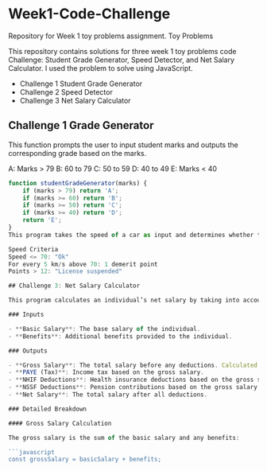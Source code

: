 # Week1-Code-Challenge
Repository for Week 1 toy problems assignment.
 Toy Problems

This repository contains solutions for three week 1 toy problems code Challenge: Student Grade Generator, Speed Detector, and Net Salary Calculator. I used the problem to solve using JavaScript.

- Challenge 1 Student Grade Generator 
- Challenge 2 Speed Detector 
- Challenge 3 Net Salary Calculator 

## Challenge 1 Grade Generator

This function prompts the user to input student marks and outputs the corresponding grade based on the marks.

 A: Marks > 79
 B: 60 to 79
 C: 50 to 59
 D: 40 to 49
 E: Marks < 40

```javascript
function studentGradeGenerator(marks) {
    if (marks > 79) return 'A';
    if (marks >= 60) return 'B';
    if (marks >= 50) return 'C';
    if (marks >= 40) return 'D';
    return 'E';
}
This program takes the speed of a car as input and determines whether the speed is within the limit or if the driver should receive demerit points.

Speed Criteria
Speed <= 70: "Ok"
For every 5 km/s above 70: 1 demerit point
Points > 12: "License suspended"

## Challenge 3: Net Salary Calculator

This program calculates an individual’s net salary by taking into account the basic salary and benefits. It calculates the PAYE (Tax), NHIF deductions, NSSF deductions, gross salary, and net salary.

### Inputs

- **Basic Salary**: The base salary of the individual.
- **Benefits**: Additional benefits provided to the individual.

### Outputs

- **Gross Salary**: The total salary before any deductions. Calculated as the sum of basic salary and benefits.
- **PAYE (Tax)**: Income tax based on the gross salary.
- **NHIF Deductions**: Health insurance deductions based on the gross salary.
- **NSSF Deductions**: Pension contributions based on the gross salary.
- **Net Salary**: The total salary after all deductions.

### Detailed Breakdown

#### Gross Salary Calculation

The gross salary is the sum of the basic salary and any benefits:

```javascript
const grossSalary = basicSalary + benefits;

